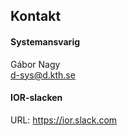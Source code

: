 ## Kontakt

#### Systemansvarig
Gábor Nagy   
d-sys@d.kth.se

#### IOR-slacken
URL: https://ior.slack.com
